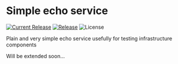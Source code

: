 # Simple echo service

[![Current Release](https://badgen.net/github/release/Afrouper/echo-service?icon=github)](https://github.com/Afrouper/echo-service/releases/latest)
[![Release](https://badgen.net/github/releases/Afrouper/echo-service)](https://github.com/Afrouper/echo-service/releases)
![License](https://badgen.net/github/license/Afrouper/echo-service)

Plain and very simple echo service usefully for testing infrastructure
components

Will be extended soon...